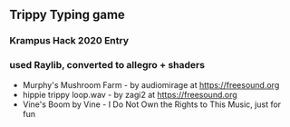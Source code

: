 ## Trippy Typing game
### Krampus Hack 2020 Entry
### used Raylib, converted to allegro + shaders


- Murphy's Mushroom Farm - by  audiomirage at https://freesound.org
- hippie trippy loop.wav - by zagi2 at https://freesound.org
- Vine's Boom  by Vine - I Do Not Own the Rights to This Music, just for fun

